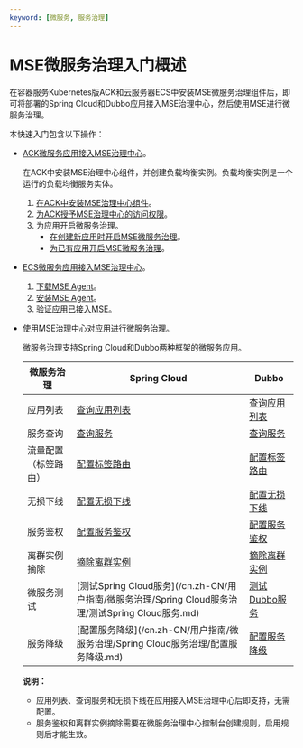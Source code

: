 ```yaml
---
keyword: [微服务, 服务治理]
---
```


# MSE微服务治理入门概述

在容器服务Kubernetes版ACK和云服务器ECS中安装MSE微服务治理组件后，即可将部署的Spring Cloud和Dubbo应用接入MSE治理中心，然后使用MSE进行微服务治理。

本快速入门包含以下操作：

-   [ACK微服务应用接入MSE治理中心]()。

    在ACK中安装MSE治理中心组件，并创建负载均衡实例。负载均衡实例是一个运行的负载均衡服务实体。

    1.  [在ACK中安装MSE治理中心组件](section_h93_vhn_6ss)。
    2.  [为ACK授予MSE治理中心的访问权限](section_7xx_blp_06o)。
    3.  为应用开启微服务治理。
        -   [在创建新应用时开启MSE微服务治理](section_07c_hhu_i9c)。
        -   [为已有应用开启MSE微服务治理](section_v96_o5d_zaa)。
-   [ECS微服务应用接入MSE治理中心](/cn.zh-CN/快速入门/微服务治理/ECS微服务应用接入MSE治理中心.md)。
    1.  [下载MSE Agent](/cn.zh-CN/快速入门/微服务治理/ECS微服务应用接入MSE治理中心.md)。
    2.  [安装MSE Agent](/cn.zh-CN/快速入门/微服务治理/ECS微服务应用接入MSE治理中心.md)。
    3.  [验证应用已接入MSE](/cn.zh-CN/快速入门/微服务治理/ECS微服务应用接入MSE治理中心.md)。
-   使用MSE治理中心对应用进行微服务治理。

    微服务治理支持Spring Cloud和Dubbo两种框架的微服务应用。

    |微服务治理|Spring Cloud|Dubbo|
    |-----|------------|-----|
    |应用列表|[查询应用列表]()|[查询应用列表]()|
    |服务查询|[查询服务]()|[查询服务]()|
    |流量配置（标签路由）|[配置标签路由]()|[配置标签路由]()|
    |无损下线|[配置无损下线]()|[配置无损下线]()|
    |服务鉴权|[配置服务鉴权]()|[配置服务鉴权]()|
    |离群实例摘除|[摘除离群实例]()|[摘除离群实例]()|
    |微服务测试|[测试Spring Cloud服务](/cn.zh-CN/用户指南/微服务治理/Spring Cloud服务治理/测试Spring Cloud服务.md)|[测试Dubbo服务](/cn.zh-CN/用户指南/微服务治理/Dubbo服务治理/测试Dubbo服务.md)|
    |服务降级|[配置服务降级](/cn.zh-CN/用户指南/微服务治理/Spring Cloud服务治理/配置服务降级.md)|[配置服务降级](/cn.zh-CN/用户指南/微服务治理/Dubbo服务治理/配置服务降级.md)|

    **说明：**

    -   应用列表、查询服务和无损下线在应用接入MSE治理中心后即支持，无需配置。
    -   服务鉴权和离群实例摘除需要在微服务治理中心控制台创建规则，启用规则后才能生效。

